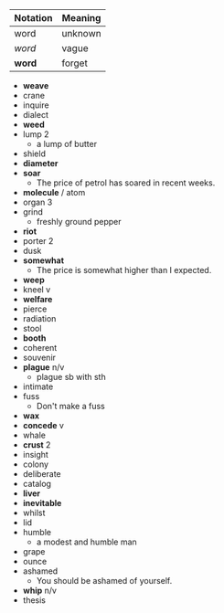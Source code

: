 | Notation | Meaning |
| -------- | ------- |
| word     | unknown |
| _word_   | vague   |
| **word** | forget  |

- **weave**
- crane
- inquire
- dialect
- **weed**
- lump 2
  - a lump of butter
- shield
- **diameter**
- **soar**
  - The price of petrol has soared in recent weeks.
- **molecule** / atom
- organ 3
- grind
  - freshly ground pepper
- **riot**
- porter 2
- dusk
- **somewhat**
  - The price is somewhat higher than I expected.
- **weep**
- kneel v
- **welfare**
- pierce
- radiation
- stool
- **booth**
- coherent
- souvenir
- **plague** n/v
  - plague sb with sth
- intimate
- fuss
  -  Don't make a fuss
- **wax**
- **concede** v
- whale
- **crust** 2
- insight
- colony
- deliberate
- catalog
- **liver**
- **inevitable**
- whilst
- lid
- humble 
  - a modest and humble man
- grape
- ounce
- ashamed
  - You should be ashamed of yourself.
- **whip** n/v
- thesis 